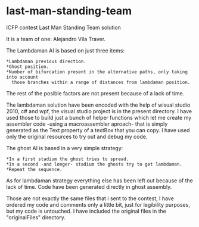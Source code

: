 last-man-standing-team
======================

ICFP contest Last Man Standing Team solution 

It is a team of one: Alejandro Vila Traver.

The Lambdaman AI is based on just three items:

	*Lambdaman previous direction.
	*Ghost position.
	*Number of bifurcation present in the alternative paths, only taking into account 
	  those branches within a range of distances from lambdaman position.

The rest of the posible factors are not present because of a lack of time.

The lambdaman solution have been encoded with the help of wisual studio 2010, c# and wpf, the visual studio project is in the present directory. I have used those to build just a bunch of helper functions which let me create my assembler code -using a macroassembler aproach- that is simply generated as the Text property of a textBox that you can copy. 
I have used only the original resources to try out and debug my code.

The ghost AI is based in a very simple strategy:

	*In a first stadium the ghost tries to spread.
	*In a second -and longer- stadium the ghosts try to get lambdaman.
	*Repeat the sequence.

As for lambdaman strategy everything else has been left out because of the lack of time.
Code have been generated directly in ghost assembly.

Those are not exactly the same files that i sent to the contest, I have ordered my code and comments only a little bit, just for legibility purposes, but my code is untouched. I have included the original files in the "originalFiles" directory.


